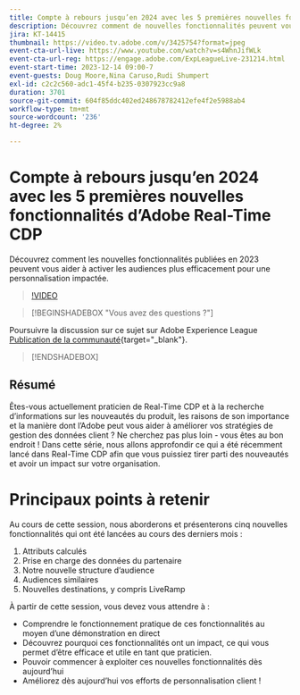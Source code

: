 ```yaml
---
title: Compte à rebours jusqu’en 2024 avec les 5 premières nouvelles fonctionnalités d’Adobe Real-Time CDP
description: Découvrez comment de nouvelles fonctionnalités peuvent vous aider à activer les audiences de manière plus efficace et plus efficace pour une personnalisation impactée.
jira: KT-14415
thumbnail: https://video.tv.adobe.com/v/3425754?format=jpeg
event-cta-url-live: https://www.youtube.com/watch?v=s4WhnJifWLk
event-cta-url-reg: https://engage.adobe.com/ExpLeagueLive-231214.html
event-start-time: 2023-12-14 09:00-7
event-guests: Doug Moore,Nina Caruso,Rudi Shumpert
exl-id: c2c2c560-adc1-45f4-b235-0307923cc9a8
duration: 3701
source-git-commit: 604f85ddc402ed248678782412efe4f2e5988ab4
workflow-type: tm+mt
source-wordcount: '236'
ht-degree: 2%

---
```


# Compte à rebours jusqu’en 2024 avec les 5 premières nouvelles fonctionnalités d’Adobe Real-Time CDP

Découvrez comment les nouvelles fonctionnalités publiées en 2023 peuvent vous aider à activer les audiences plus efficacement pour une personnalisation impactée.

>[!VIDEO](https://video.tv.adobe.com/v/3425754/?quality=12&learn=on)

>[!BEGINSHADEBOX &quot;Vous avez des questions ?&quot;]

Poursuivre la discussion sur ce sujet sur Adobe Experience League [Publication de la communauté](https://experienceleaguecommunities.adobe.com/t5/real-time-customer-data-platform/experience-league-live-post-session-discussion-countdown-to-2024/m-p/639558#M14){target="_blank"}.

>[!ENDSHADEBOX]

## Résumé

Êtes-vous actuellement praticien de Real-Time CDP et à la recherche d’informations sur les nouveautés du produit, les raisons de son importance et la manière dont l’Adobe peut vous aider à améliorer vos stratégies de gestion des données client ? Ne cherchez pas plus loin - vous êtes au bon endroit ! Dans cette série, nous allons approfondir ce qui a été récemment lancé dans Real-Time CDP afin que vous puissiez tirer parti des nouveautés et avoir un impact sur votre organisation.

# Principaux points à retenir

Au cours de cette session, nous aborderons et présenterons cinq nouvelles fonctionnalités qui ont été lancées au cours des derniers mois :

1. Attributs calculés
2. Prise en charge des données du partenaire
3. Notre nouvelle structure d’audience
4. Audiences similaires
5. Nouvelles destinations, y compris LiveRamp

À partir de cette session, vous devez vous attendre à :

* Comprendre le fonctionnement pratique de ces fonctionnalités au moyen d’une démonstration en direct
* Découvrez pourquoi ces fonctionnalités ont un impact, ce qui vous permet d’être efficace et utile en tant que praticien.
* Pouvoir commencer à exploiter ces nouvelles fonctionnalités dès aujourd’hui
* Améliorez dès aujourd’hui vos efforts de personnalisation client !
